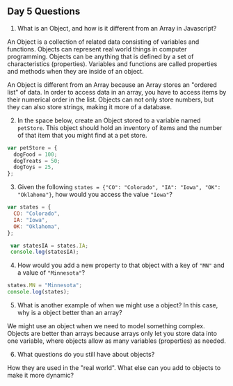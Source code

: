 ## Day 5 Questions

1. What is an Object, and how is it different from an Array in Javascript?  

An Object is a collection of related data consisting of variables and functions. Objects can represent real world things in computer programming. Objects can be anything that is defined by a set of characteristics (properties).
Variables and functions are called properties and methods when they are inside of an object.  

An Object is different from an Array because an Array stores an "ordered list" of data. In order to access data in an array, you have to access items by their numerical order in the list. Objects can not only store numbers, but they can also store strings, making it more of a database.

2. In the space below, create an Object stored to a variable named `petStore`.  This object should hold an inventory of items and the number of that item that you might find at a pet store.  
```javascript
var petStore = {
  dogFood = 100;
  dogTreats = 50;
  dogToys = 25,
};
```

3. Given the following `states = {"CO": "Colorado", "IA": "Iowa", "OK": "Oklahoma"}`, how would you access the value `"Iowa"`?  

```javascript
var states = {
  CO: "Colorado",
  IA: "Iowa",
  OK: "Oklahoma",
};

 var statesIA = states.IA;
 console.log(statesIA);
```  

4. How would you add a new property to that object with a key of `"MN"` and a value of `"Minnesota"`?  

```javascript
states.MN = "Minnesota";
console.log(states);
```  

5. What is another example of when we might use a object?  In this case, why is a object better than an array?  

We might use an object when we need to model something complex. Objects are better than arrays because arrays only let you store data into one variable, where objects allow as many variables (properties) as needed.

6. What questions do you still have about objects?  

How they are used in the "real world". What else can you add to objects to make it more dynamic?

